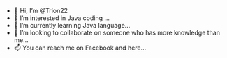 - 👋 Hi, I’m @Trion22
- 👀 I’m interested in Java coding ...
- 🌱 I’m currently learning Java language...
- 💞️ I’m looking to collaborate on someone who has more knowledge than me...
- 📫 You can reach me on Facebook and here...

<!---
Trion22/Trion22 is a ✨ special ✨ repository because its `README.md` (this file) appears on your GitHub profile.
You can click the Preview link to take a look at your changes.
--->
